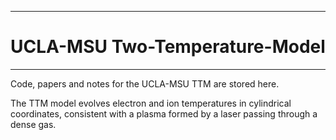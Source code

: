 
____
# UCLA-MSU Two-Temperature-Model
_____

Code, papers and notes for the UCLA-MSU TTM are stored here.

The TTM model evolves electron and ion temperatures in cylindrical coordinates, consistent with a plasma formed by a laser passing through a dense gas.
